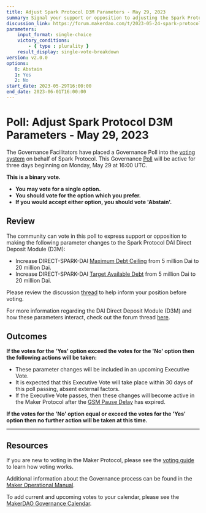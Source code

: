 ```yaml
---
title: Adjust Spark Protocol D3M Parameters - May 29, 2023
summary: Signal your support or opposition to adjusting the Spark Protocol DAI Direct Deposit Module (D3M) parameters.
discussion_link: https://forum.makerdao.com/t/2023-05-24-spark-protocol-updates/20958
parameters:
    input_format: single-choice
    victory_conditions:
        - { type : plurality }
    result_display: single-vote-breakdown
version: v2.0.0
options:
   0: Abstain
   1: Yes
   2: No
start_date: 2023-05-29T16:00:00
end_date: 2023-06-01T16:00:00
---
```

# Poll: Adjust Spark Protocol D3M Parameters - May 29, 2023

The Governance Facilitators have placed a Governance Poll into the [voting system](https://vote.makerdao.com/polling) on behalf of Spark Protocol. This Governance [Poll](https://manual.makerdao.com/governance/governance-cycle/weekly-governance-cycle#weekly-governance-cycle-definitions-mip16c1) will be active for three days beginning on Monday, May 29 at 16:00 UTC.

**This is a binary vote.**
- **You may vote for a single option.**
- **You should vote for the option which you prefer.**
- **If you would accept either option, you should vote 'Abstain'.**

## Review

The community can vote in this poll to express support or opposition to making the following parameter changes to the Spark Protocol DAI Direct Deposit Module (D3M):
* Increase DIRECT-SPARK-DAI [Maximum Debt Ceiling](https://manual.makerdao.com/module-index/module-dciam#maximum-debt-ceiling-line) from 5 million Dai to 20 million Dai.
* Increase DIRECT-SPARK-DAI [Target Available Debt](https://manual.makerdao.com/module-index/module-dciam#target-available-debt-gap) from 5 million Dai to 20 million Dai.

Please review the discussion [thread](https://forum.makerdao.com/t/2023-05-24-spark-protocol-updates/20958) to help inform your position before voting.

For more information regarding the DAI Direct Deposit Module (D3M) and how these parameters interact, check out the forum thread [here](https://forum.makerdao.com/t/discussion-direct-deposit-dai-module-d3m/7357).

## Outcomes

**If the votes for the 'Yes' option exceed the votes for the 'No' option then the following actions will be taken:**
* These parameter changes will be included in an upcoming Executive Vote.
* It is expected that this Executive Vote will take place within 30 days of this poll passing, absent external factors.
* If the Executive Vote passes, then these changes will become active in the Maker Protocol after the [GSM Pause Delay](https://manual.makerdao.com/parameter-index/core/param-gsm-pause-delay) has expired.

**If the votes for the 'No' option equal or exceed the votes for the 'Yes' option then no further action will be taken at this time.**

---

## Resources

If you are new to voting in the Maker Protocol, please see the [voting guide](https://manual.makerdao.com/governance/voting-in-makerdao/on-chain-governance) to learn how voting works.

Additional information about the Governance process can be found in the [Maker Operational Manual](https://manual.makerdao.com).

To add current and upcoming votes to your calendar, please see the [MakerDAO Governance Calendar](https://manual.makerdao.com/makerdao/calendars/governance-calendar).
